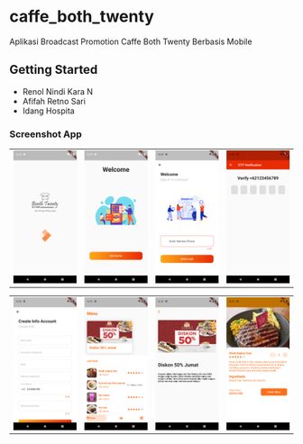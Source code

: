 # caffe_both_twenty

Aplikasi Broadcast Promotion Caffe Both Twenty Berbasis Mobile

## Getting Started
- Renol Nindi Kara N
- Afifah Retno Sari
- Idang Hospita

### Screenshot App

<div style="text-align: center"><table><tr>
  <td style="text-align: center">
    <img src="screenshot/1.png" width="200"/></a>
</td>
<td style="text-align: center">
<img src="screenshot/2.png" width="200"/>
  </a>
</td>
<td style="text-align: center">
<img src="screenshot/3.png" width="200" />
  </a>
</td>
<td style="text-align: center">
<img src="screenshot/4.png" width="200"/>
  </a>
</td>
</tr></table></div>

<div style="text-align: center"><table><tr>
<td style="text-align: center">
<img src="screenshot/5.png" width="200"/>
  </a>
</td>
<td style="text-align: center">
<img src="screenshot/6.png" width="200"/>
  </a>
</td>
<td style="text-align: center">
<img src="screenshot/7.png" width="200"/>
  </a>
</td>
<td style="text-align: center">
<img src="screenshot/8.png" width="200"/>
  </a>
</td>
</tr></table></div>


